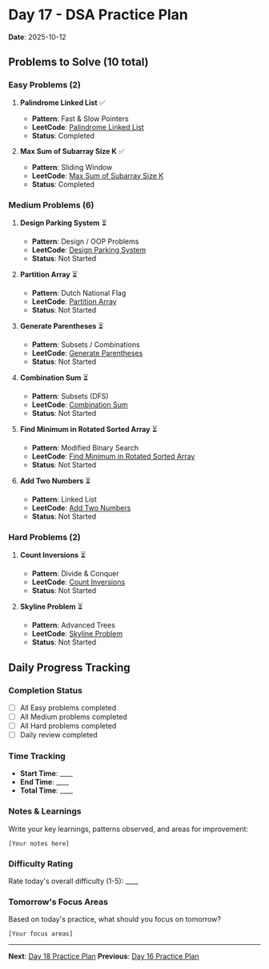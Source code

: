 # Day 17 - DSA Practice Plan
**Date**: 2025-10-12

## Problems to Solve (10 total)

### Easy Problems (2)

1. **Palindrome Linked List** ✅
   - **Pattern**: Fast & Slow Pointers
   - **LeetCode**: [Palindrome Linked List](https://leetcode.com/problems/palindrome-linked-list/)
   - **Status**: Completed

2. **Max Sum of Subarray Size K** ✅
   - **Pattern**: Sliding Window
   - **LeetCode**: [Max Sum of Subarray Size K](https://leetcode.com/problems/maximum-sum-of-distinct-subarrays-with-length-k/description/)
   - **Status**: Completed

### Medium Problems (6)

1. **Design Parking System** ⏳
   - **Pattern**: Design \/ OOP Problems
   - **LeetCode**: [Design Parking System](https://leetcode.com/problems/design-parking-system/)
   - **Status**: Not Started

2. **Partition Array** ⏳
   - **Pattern**: Dutch National Flag
   - **LeetCode**: [Partition Array](https://leetcode.com/problems/partition-array/)
   - **Status**: Not Started

3. **Generate Parentheses** ⏳
   - **Pattern**: Subsets \/ Combinations
   - **LeetCode**: [Generate Parentheses](https://leetcode.com/problems/generate-parentheses/)
   - **Status**: Not Started

4. **Combination Sum** ⏳
   - **Pattern**: Subsets (DFS)
   - **LeetCode**: [Combination Sum](https://leetcode.com/problems/combination-sum/)
   - **Status**: Not Started

5. **Find Minimum in Rotated Sorted Array** ⏳
   - **Pattern**: Modified Binary Search
   - **LeetCode**: [Find Minimum in Rotated Sorted Array](https://leetcode.com/problems/find-minimum-in-rotated-sorted-array/)
   - **Status**: Not Started

6. **Add Two Numbers** ⏳
   - **Pattern**: Linked List
   - **LeetCode**: [Add Two Numbers](https://leetcode.com/problems/add-two-numbers/)
   - **Status**: Not Started

### Hard Problems (2)

1. **Count Inversions** ⏳
   - **Pattern**: Divide & Conquer
   - **LeetCode**: [Count Inversions](https://leetcode.com/problems/count-inversions/)
   - **Status**: Not Started

2. **Skyline Problem** ⏳
   - **Pattern**: Advanced Trees
   - **LeetCode**: [Skyline Problem](https://leetcode.com/problems/the-skyline-problem/)
   - **Status**: Not Started

## Daily Progress Tracking

### Completion Status
- [ ] All Easy problems completed
- [ ] All Medium problems completed  
- [ ] All Hard problems completed
- [ ] Daily review completed

### Time Tracking
- **Start Time**: ____
- **End Time**: ____
- **Total Time**: ____

### Notes & Learnings
Write your key learnings, patterns observed, and areas for improvement:

```
[Your notes here]
```

### Difficulty Rating
Rate today's overall difficulty (1-5): ____

### Tomorrow's Focus Areas
Based on today's practice, what should you focus on tomorrow?

```
[Your focus areas]
```

---
**Next**: [Day 18 Practice Plan](day18.md)
**Previous**: [Day 16 Practice Plan](day16.md)
